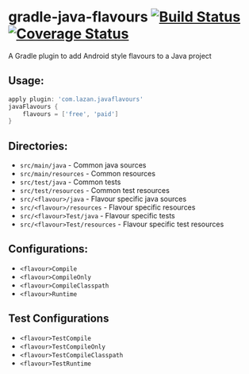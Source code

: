 # gradle-java-flavours [![Build Status](https://travis-ci.org/uklance/gradle-java-flavours.svg?branch=master)](https://travis-ci.org/uklance/gradle-java-flavours) [![Coverage Status](https://coveralls.io/repos/github/uklance/gradle-java-flavours/badge.svg?branch=master)](https://coveralls.io/github/uklance/gradle-java-flavours?branch=master)

A Gradle plugin to add Android style flavours to a Java project

## Usage:

```groovy
apply plugin: 'com.lazan.javaflavours'
javaFlavours {
	flavours = ['free', 'paid']
}
```

## Directories:

- `src/main/java` - Common java sources
- `src/main/resources` - Common resources
- `src/test/java` - Common tests
- `src/test/resources` - Common test resources
- `src/<flavour>/java` - Flavour specific java sources
- `src/<flavour>/resources` - Flavour specific resources
- `src/<flavour>Test/java` - Flavour specific tests
- `src/<flavour>Test/resources` - Flavour specific test resources

## Configurations:

- `<flavour>Compile`
- `<flavour>CompileOnly`
- `<flavour>CompileClasspath`
- `<flavour>Runtime`

## Test Configurations

- `<flavour>TestCompile`
- `<flavour>TestCompileOnly`
- `<flavour>TestCompileClasspath`
- `<flavour>TestRuntime`
